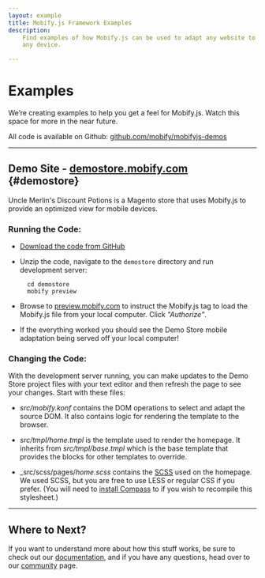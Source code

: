 ```yaml
---
layout: example
title: Mobify.js Framework Examples
description:
    Find examples of how Mobify.js can be used to adapt any website to support
    any device.

---
```


# Examples

We&#8217;re creating examples to help you get a feel for Mobify.js. Watch this space for more in the near future.

All code is available on Github: [github.com/mobify/mobifyjs-demos](https://github.com/mobify/mobifyjs-demos)

----

## Demo Site - [demostore.mobify.com](http://demostore.mobify.com) {#demostore}

Uncle Merlin's Discount Potions is a Magento store that uses Mobify.js to
provide an optimized view for mobile devices.

### Running the Code:

* [Download the code from GitHub](https://github.com/mobify/mobifyjs-demos/zipball/master)

* Unzip the code, navigate to the `demostore` directory and run development server:

        cd demostore
        mobify preview

* Browse to [preview.mobify.com](https://preview.mobify.com/?url=http%3A%2F%2Fdemostore.mobify.com)
  to instruct the Mobify.js tag to load the Mobify.js
  file from your local computer. Click _"Authorize"_.

* If the everything worked you should see the Demo Store mobile adaptation being
  served off your local computer!

### Changing the Code:

With the development server running, you can make updates to the Demo Store
project files with your text editor and then refresh the page to see your
changes. Start with these files:

* _src/mobify.konf_ contains the DOM operations to select and adapt the source
    DOM. It also contains logic for rendering the template to the browser.

* _src/tmpl/home.tmpl_ is the template used to render the homepage. It inherits
    from _src/tmpl/base.tmpl_ which is the base template that provides the
    blocks for other templates to override.

* _src/scss/pages/_home.scss_ contains the [SCSS](http://sass-lang.com/) used on the homepage. We used SCSS, but you are free to use LESS or regular CSS if you prefer. (You will need to [install Compass](http://compass-style.org/) to if you wish to recompile this stylesheet.)

----

## Where to Next?

If you want to understand more about how this stuff works, be sure to check out our
[documentation](../docs/), and if you have any questions, head over
to our [community](../community/) page.
